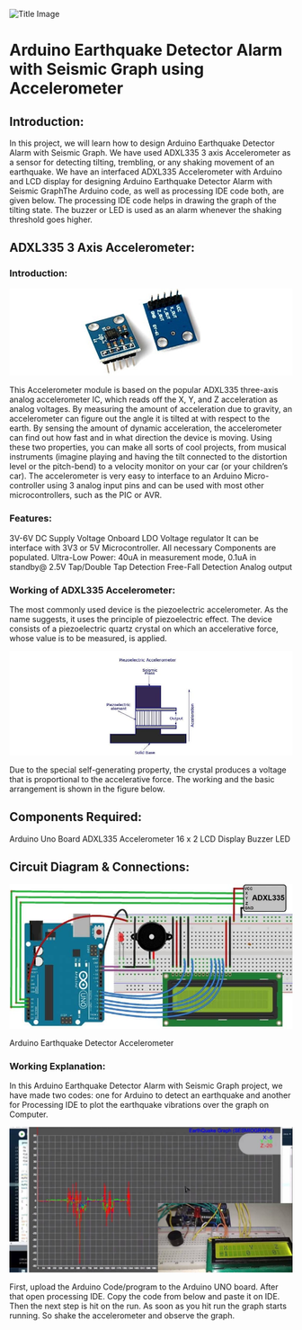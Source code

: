 ![Title Image]()
# Arduino Earthquake Detector Alarm with Seismic Graph using Accelerometer

## Introduction:
In this project, we will learn how to design Arduino Earthquake Detector Alarm with Seismic Graph. We have used ADXL335 3 axis Accelerometer as a sensor for detecting tilting, trembling, or any shaking movement of an earthquake. We have an interfaced ADXL335 Accelerometer with Arduino and LCD display for designing Arduino Earthquake Detector Alarm with Seismic GraphThe Arduino code, as well as processing IDE code both, are given below. The processing IDE code helps in drawing the graph of the tilting state. The buzzer or LED is used as an alarm whenever the shaking threshold goes higher.

## ADXL335 3 Axis Accelerometer:
### Introduction:
![Accelerometer](Accelerometer.jpg)

This Accelerometer module is based on the popular ADXL335 three-axis analog accelerometer IC, which reads off the X, Y, and Z acceleration as analog voltages. By measuring the amount of acceleration due to gravity, an accelerometer can figure out the angle it is tilted at with respect to the earth. By sensing the amount of dynamic acceleration, the accelerometer can find out how fast and in what direction the device is moving. Using these two properties, you can make all sorts of cool projects, from musical instruments (imagine playing and having the tilt connected to the distortion level or the pitch-bend) to a velocity monitor on your car (or your children’s car). The accelerometer is very easy to interface to an Arduino Micro-controller using 3 analog input pins and can be used with most other microcontrollers, such as the PIC or AVR.

### Features:
3V-6V DC Supply Voltage
Onboard LDO Voltage regulator
It can be interface with 3V3 or 5V Microcontroller.
All necessary Components are populated.
Ultra-Low Power: 40uA in measurement mode, 0.1uA in standby@ 2.5V
Tap/Double Tap Detection
Free-Fall Detection
Analog output


### Working of ADXL335 Accelerometer:
The most commonly used device is the piezoelectric accelerometer. As the name suggests, it uses the principle of piezoelectric effect. The device consists of a piezoelectric quartz crystal on which an accelerative force, whose value is to be measured, is applied.

![Piezoelectric-Accelerometer](Piezoelectric-Accelerometer.jpg)


Due to the special self-generating property, the crystal produces a voltage that is proportional to the accelerative force. The working and the basic arrangement is shown in the figure below.

## Components Required:
Arduino Uno Board
ADXL335 Accelerometer
16 x 2 LCD Display
Buzzer
LED

## Circuit Diagram & Connections:

![Circuit Diagram](Circuit-Diagram.jpg)

Arduino Earthquake Detector Accelerometer
### Working Explanation:
In this Arduino Earthquake Detector Alarm with Seismic Graph project, we have made two codes: one for Arduino to detect an earthquake and another for Processing IDE to plot the earthquake vibrations over the graph on Computer.

![Processing IDE](processing-ide.jpg)

First, upload the Arduino Code/program to the Arduino UNO board. After that open processing IDE. Copy the code from below and paste it on IDE. Then the next step is hit on the run. As soon as you hit run the graph starts running. So shake the accelerometer and observe the graph.
